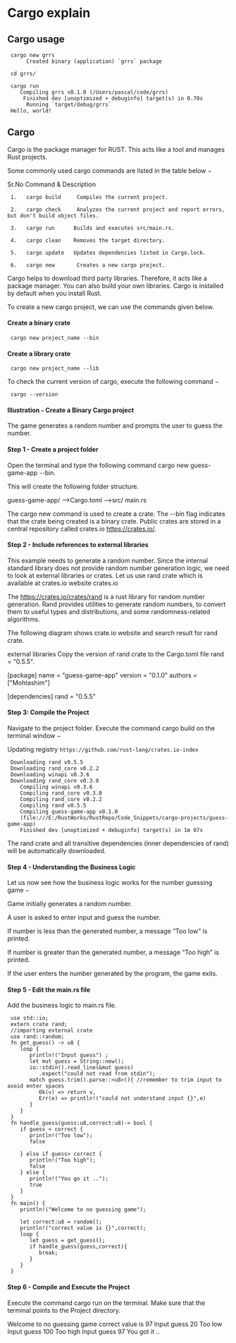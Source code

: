 # Cargo explain 

## Cargo usage

     cargo new grrs
          Created binary (application) `grrs` package

     cd grrs/

     cargo run
        Compiling grrs v0.1.0 (/Users/pascal/code/grrs)
         Finished dev [unoptimized + debuginfo] target(s) in 0.70s
          Running `target/debug/grrs`
     Hello, world!


##  Cargo 

Cargo is the package manager for RUST. This acts like a tool and manages Rust projects.

Some commonly used cargo commands are listed in the table below −

Sr.No	      Command & Description

     1.   cargo build     Compiles the current project.
     
     2.   cargo check     Analyzes the current project and report errors, but don't build object files.
     
     3.   cargo run      Builds and executes src/main.rs.
     
     4.   cargo clean    Removes the target directory.
     
     5.   cargo update   Updates dependencies listed in Cargo.lock.
     
     6.   cargo new       Creates a new cargo project.

Cargo helps to download third party libraries. Therefore, it acts like a package manager. You can also build your own libraries. Cargo is installed by default when you install Rust.

To create a new cargo project, we can use the commands given below.

#### Create a binary crate
     
     cargo new project_name --bin

#### Create a library crate
     
     cargo new project_name --lib
     
To check the current version of cargo, execute the following command −
          
     cargo --version
     
#### Illustration - Create a Binary Cargo project

The game generates a random number and prompts the user to guess the number.

#### Step 1 - Create a project folder

Open the terminal and type the following command cargo new guess-game-app --bin.

This will create the following folder structure.

guess-game-app/
   -->Cargo.toml
   -->src/
      main.rs

The cargo new command is used to create a crate. The --bin flag indicates that the crate being created is a binary crate. Public crates are stored in a central repository called crates.io https://crates.io/.

#### Step 2 - Include references to external libraries

This example needs to generate a random number. 
Since the internal standard library does not provide random number generation logic, we need to look at external libraries or crates. Let us use rand crate which is available at crates.io website crates.io

The https://crates.io/crates/rand is a rust library for random number generation. Rand provides utilities to generate random numbers, to convert them to useful types and distributions, and some randomness-related algorithms.

The following diagram shows crate.io website and search result for rand crate.

external libraries
Copy the version of rand crate to the Cargo.toml file rand = "0.5.5".

[package]
name = "guess-game-app"
version = "0.1.0"
authors = ["Mohtashim"]

[dependencies]
rand = "0.5.5"

#### Step 3: Compile the Project

Navigate to the project folder. Execute the command cargo build on the terminal window −

Updating registry `https://github.com/rust-lang/crates.io-index`

     Downloading rand v0.5.5
     Downloading rand_core v0.2.2
     Downloading winapi v0.3.6
     Downloading rand_core v0.3.0
        Compiling winapi v0.3.6
        Compiling rand_core v0.3.0
        Compiling rand_core v0.2.2
        Compiling rand v0.5.5
        Compiling guess-game-app v0.1.0 
        (file:///E:/RustWorks/RustRepo/Code_Snippets/cargo-projects/guess-game-app)
        Finished dev [unoptimized + debuginfo] target(s) in 1m 07s
        
The rand crate and all transitive dependencies (inner dependencies of rand) will be automatically downloaded.

#### Step 4 - Understanding the Business Logic

Let us now see how the business logic works for the number guessing game −

Game initially generates a random number.

A user is asked to enter input and guess the number.

If number is less than the generated number, a message “Too low” is printed.

If number is greater than the generated number, a message “Too high” is printed.

If the user enters the number generated by the program, the game exits.

#### Step 5 - Edit the main.rs file

Add the business logic to main.rs file.

     use std::io;
     extern crate rand; 
     //importing external crate
     use rand::random;
     fn get_guess() -> u8 {
        loop {
           println!("Input guess") ;
           let mut guess = String::new();
           io::stdin().read_line(&mut guess)
              .expect("could not read from stdin");
           match guess.trim().parse::<u8>(){ //remember to trim input to avoid enter spaces
              Ok(v) => return v,
              Err(e) => println!("could not understand input {}",e)
           }
        }
     }
     fn handle_guess(guess:u8,correct:u8)-> bool {
        if guess < correct {
           println!("Too low");
           false
     
        } else if guess> correct {
           println!("Too high");
           false
        } else {
           println!("You go it ..");
           true
        }
     }
     fn main() {
        println!("Welcome to no guessing game");
     
        let correct:u8 = random();
        println!("correct value is {}",correct);
        loop {
           let guess = get_guess();
           if handle_guess(guess,correct){
              break;
           }
        }
     }

#### Step 6 - Compile and Execute the Project
Execute the command cargo run on the terminal. Make sure that the terminal points to the Project directory.

Welcome to no guessing game
correct value is 97
Input guess
20
Too low
Input guess
100
Too high
Input guess
97
You got it ..
